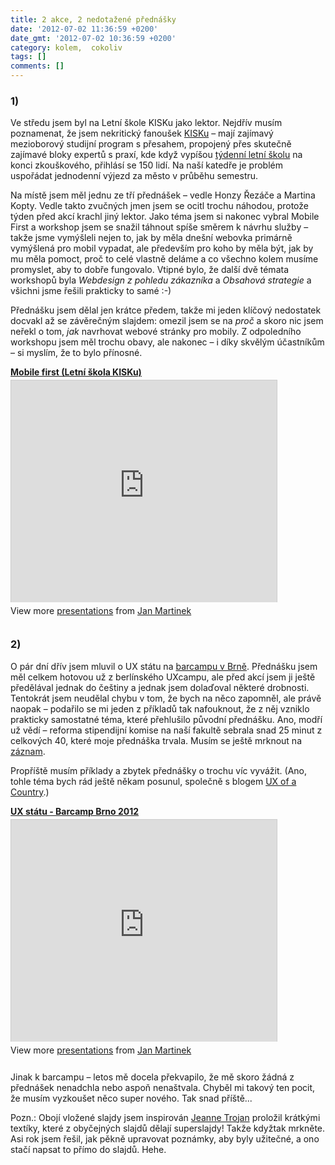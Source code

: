 ```yaml
---
title: 2 akce, 2 nedotažené přednášky
date: '2012-07-02 11:36:59 +0200'
date_gmt: '2012-07-02 10:36:59 +0200'
category: kolem,  cokoliv
tags: []
comments: []
---
```

<h3>1)</h3>
<p>Ve středu jsem byl na Letní škole KISKu jako lektor. Nejdřív musím poznamenat, že jsem nekritický fanoušek <a href="https://kisk.phil.muni.cz/">KISKu</a> – mají zajímavý mezioborový studijní program s přesahem, propojený přes skutečně zajímavé bloky expertů s praxí, kde když vypíšou <a href="https://kisk.phil.muni.cz/letni-skola-mistrovske-kurzy-2012">týdenní letní školu</a> na konci zkouškového, přihlásí se 150 lidí. Na naší katedře je problém uspořádat jednodenní výjezd za město v průběhu semestru.</p>
<p>Na místě jsem měl jednu ze tří přednášek – vedle Honzy Řezáče a Martina Kopty. Vedle takto zvučných jmen jsem se ocitl trochu náhodou, protože týden před akcí krachl jiný lektor. Jako téma jsem si nakonec vybral Mobile First a workshop jsem se snažil táhnout spíše směrem k návrhu služby – takže jsme vymýšleli nejen to, jak by měla dnešní webovka primárně vymýšlená pro mobil vypadat, ale především pro koho by měla být, jak by mu měla pomoct, proč to celé vlastně deláme a co všechno kolem musíme promyslet, aby to dobře fungovalo. Vtipné bylo, že další dvě témata workshopů byla <em>Webdesign z pohledu zákazníka</em> a <em>Obsahová strategie</em> a všichni jsme řešili prakticky to samé :-)</p>
<p>Přednášku jsem dělal jen krátce předem, takže mi jeden klíčový nedostatek docvakl až se závěrečným slajdem: omezil jsem se na <em>proč</em> a skoro nic jsem neřekl o tom, <em>jak</em> navrhovat webové stránky pro mobily. Z odpoledního workshopu jsem měl trochu obavy, ale nakonec – i díky skvělým účastníkům – si myslím, že to bylo přínosné.</p>
<div style="width:425px" id="__ss_13509623"> <strong style="display:block;margin:12px 0 4px"><a href="https://www.slideshare.net/janmartinek/mobile-first-letn-kola-kisku" title="Mobile first (Letní škola KISKu)" target="_blank">Mobile first (Letní škola KISKu)</a></strong> <iframe src="https://www.slideshare.net/slideshow/embed_code/13509623" width="425" height="355" frameborder="0" marginwidth="0" marginheight="0" scrolling="no" style="border:1px solid #CCC;border-width:1px 1px 0" allowfullscreen></iframe>
<div style="padding:5px 0 12px"> View more <a href="https://www.slideshare.net/" target="_blank">presentations</a> from <a href="https://www.slideshare.net/janmartinek" target="_blank">Jan Martinek</a> </div>
</p></div>
<h3>2)</h3>
<p>O pár dní dřív jsem mluvil o UX státu na <a href="https://www.barcampbrno.cz/">barcampu v Brně</a>. Přednášku jsem měl celkem hotovou už z berlínského UXcampu, ale před akcí jsem ji ještě předělával jednak do češtiny a jednak jsem dolaďoval některé drobnosti. Tentokrát jsem neudělal chybu v tom, že bych na něco zapomněl, ale právě naopak – podařilo se mi jeden z příkladů tak nafouknout, že z něj vzniklo prakticky samostatné téma, které přehlušilo původní přednášku. Ano, modří už vědí – reforma stipendijní komise na naší fakultě sebrala snad 25 minut z celkových 40, které moje přednáška trvala. Musím se ještě mrknout na <a href="https://www.superlectures.com/barcampbrno2012/lecture.php?lang=cz&id=9">záznam</a>.</p>
<p>Propříště musím příklady a zbytek přednášky o trochu víc vyvážit. (Ano, tohle téma bych rád ještě někam posunul, společně s blogem <a href="https://ux-of-a-country.tumblr.com/">UX of a Country</a>.)</p>
<div style="width:425px" id="__ss_13509594"> <strong style="display:block;margin:12px 0 4px"><a href="https://www.slideshare.net/janmartinek/ux-sttu-barcamp-brno-2012" title="UX státu - Barcamp Brno 2012" target="_blank">UX státu - Barcamp Brno 2012</a></strong> <iframe src="https://www.slideshare.net/slideshow/embed_code/13509594" width="425" height="355" frameborder="0" marginwidth="0" marginheight="0" scrolling="no" style="border:1px solid #CCC;border-width:1px 1px 0" allowfullscreen></iframe>
<div style="padding:5px 0 12px"> View more <a href="https://www.slideshare.net/" target="_blank">presentations</a> from <a href="https://www.slideshare.net/janmartinek" target="_blank">Jan Martinek</a> </div>
</p></div>
<p>Jinak k barcampu – letos mě docela překvapilo, že mě skoro žádná z přednášek nenadchla nebo aspoň nenaštvala. Chyběl mi takový ten pocit, že musím vyzkoušet něco super nového. Tak snad příště...</p>
<p>Pozn.: Obojí vložené slajdy jsem inspirován <a href="https://twitter.com/jmtcz">Jeanne Trojan</a> proložil krátkými textíky, které z obyčejných slajdů dělají superslajdy! Takže kdyžtak mrkněte. Asi rok jsem řešil, jak pěkně upravovat poznámky, aby byly užitečné, a ono stačí napsat to přímo do slajdů. Hehe.</p>
